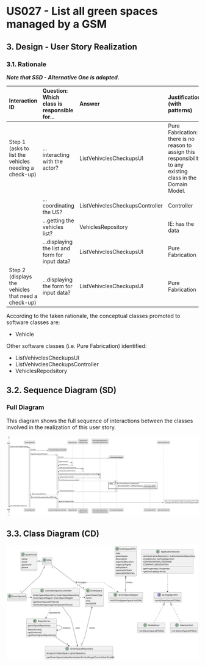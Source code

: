 # US027 - List all green spaces managed by a GSM

## 3. Design - User Story Realization 

### 3.1. Rationale

_**Note that SSD - Alternative One is adopted.**_

| Interaction ID                                             | Question: Which class is responsible for...                                                                                   | Answer                                    | Justification (with patterns)                                                                                 |
|:-----------------------------------------------------------|:------------------------------------------------------------------------------------------------------------------------------|:------------------------------------------|:--------------------------------------------------------------------------------------------------------------|
| Step 1 (asks to list the vehicles needing a check\-up)  		 | 	... interacting with the actor?                                                                                              | ListVehivclesCheckupsUI                   | Pure Fabrication: there is no reason to assign this responsibility to any existing class in the Domain Model. |
| 			  		                                                    | 	... coordinating the US?                                                                                                     | ListVehivclesCheckupsController           | Controller                                                                                                    |
| 			  		                                                    | ...getting the vehicles list?                                                                                                 | VehiclesRepository                        | IE: has the data                                                                                              |
| 			  		                                                    | ...displaying the list and form for input data?	                                                                              | ListVehivclesCheckupsUI                   | Pure Fabrication                                                                                              |
| Step 2 (displays the vehicles that need a check-up)			  		 | ...displaying the form for input data?	      							                                                                          | ListVehivclesCheckupsUI                               | Pure Fabrication                                                                                              |

According to the taken rationale, the conceptual classes promoted to software classes are: 

* Vehicle


Other software classes (i.e. Pure Fabrication) identified: 

*  ListVehivclesCheckupsUI
*  ListVehivclesCheckupsController
*  VehiclesRepodsitory


## 3.2. Sequence Diagram (SD)
### Full Diagram

This diagram shows the full sequence of interactions between the classes involved in the realization of this user story.

![Sequence Diagram - Full](svg/us027-sequence-diagram-full.svg)

## 3.3. Class Diagram (CD)

![Class Diagram](svg/us027-class-diagram.svg)